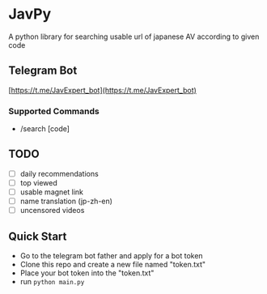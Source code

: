 # JavPy
A python library for searching usable url of japanese AV according to given code

## Telegram Bot
[https://t.me/JavExpert_bot](https://t.me/JavExpert_bot)

### Supported Commands
* /search \[code\]

## TODO

* [ ] daily recommendations
* [ ] top viewed
* [ ] usable magnet link
* [ ] name translation (jp-zh-en)
* [ ] uncensored videos

## Quick Start
* Go to the telegram bot father and apply for a bot token
* Clone this repo and create a new file named "token.txt"
* Place your bot token into the "token.txt"
* run `python main.py`